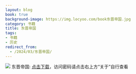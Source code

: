 ```yaml
---
layout: blog
book: true
background-image: https://img.locyoo.com/book东晋帝国.jpg
category: 书籍
title: 东晋帝国
tags:
- 书籍
- 历史
redirect_from:
  - /2024/03/东晋帝国/
---
```

![](https://img.locyoo.com/book东晋帝国.jpg)
东晋帝国: <a name = "ref1" href="https://url18.ctfile.com/f/50983618-1041254986-bcad78?p=3619">点击下载</a>，访问密码请点击右上方“关于”自行查看